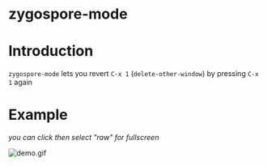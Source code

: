 zygospore-mode
=========

# Introduction

`zygospore-mode` lets you revert `C-x 1` (`delete-other-window`) by pressing `C-x 1` again

# Example

*you can click then select "raw" for fullscreen*

![demo.gif](demo.gif)
